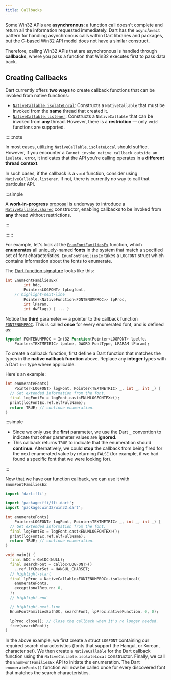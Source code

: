 ```yaml
---
title: Callbacks
---
```


Some Win32 APIs are **asynchronous**: a function call doesn't complete and
return all the information requested immediately. Dart has the `async`/`await`
pattern for handling asynchronous calls within Dart libraries and packages, but
the C-based Win32 API model does not have a similar construct.

Therefore, calling Win32 APIs that are asynchronous is handled through
**callbacks**, where you pass a function that Win32 executes first to pass data
back.

## Creating Callbacks

Dart currently offers **two ways** to create callback functions that can be
invoked from native functions:

- [`NativeCallable.isolateLocal`][NativeCallable.isolateLocal]: Constructs a
  `NativeCallable` that must be invoked from the **same** thread that created
  it.
- [`NativeCallable.listener`][NativeCallable.listener]: Constructs a
  `NativeCallable` that can be invoked from **any** thread. However, there is a
  **restriction** — only `void` functions are supported.

::::::note

In most cases, utilizing `NativeCallable.isolateLocal` should suffice. However,
if you encounter a `Cannot invoke native callback outside an isolate.` error, it
indicates that the API you're calling operates in a **different thread
context**.

In such cases, if the callback is a `void` function, consider using
`NativeCallable.listener`. If not, there is currently no way to call that
particular API.

:::simple

A **work-in-progress** [proposal] is underway to introduce a
[`NativeCallable.shared`][NativeCallable.shared] constructor, enabling callbacks
to be invoked from **any** thread without restrictions.

:::

::::::

For example, let's look at the [`EnumFontFamiliesEx`][EnumFontFamiliesEx]
function, which **enumerates** all uniquely-named **fonts** in the system that
match a specified set of font characteristics. `EnumFontFamiliesEx` takes a
`LOGFONT` struct which contains information about the fonts to enumerate.

The [Dart function signature] looks like this:

```dart
int EnumFontFamiliesEx(
        int hdc,
        Pointer<LOGFONT> lpLogfont,
    // highlight-next-line
        Pointer<NativeFunction<FONTENUMPROC>> lpProc,
        int lParam,
        int dwFlags) { ... }
```

Notice the **third** parameter — a pointer to the callback function
[`FONTENUMPROC`][FONTENUMPROC]. This is called **once** for every enumerated
font, and is defined as:

```dart
typedef FONTENUMPROC = Int32 Function(Pointer<LOGFONT> lpelfe,
    Pointer<TEXTMETRIC> lpntme, DWORD FontType, LPARAM lParam);
```

To create a callback function, first define a Dart function that matches the
types in the **native callback function** above. Replace any **integer** types
with a Dart `int` type where applicable.

Here's an example:

```dart
int enumerateFonts(
    Pointer<LOGFONT> logFont, Pointer<TEXTMETRIC> _, int _, int _) {
  // Get extended information from the font.
  final logFontEx = logFont.cast<ENUMLOGFONTEX>();
  print(logFontEx.ref.elfFullName);
  return TRUE; // continue enumeration.
}
```

:::simple

- Since we only use the **first** parameter, we use the Dart `_` convention to
  indicate that other parameter values are **ignored**.
- This callback returns `TRUE` to indicate that the enumeration should
  **continue**. Alternatively, we could **stop** the callback from being fired
  for the next enumerated value by returning `FALSE` (for example, if we had
  found a specific font that we were looking for).

:::

Now that we have our function callback, we can use it with `EnumFontFamiliesEx`:

```dart title="fonts.dart"
import 'dart:ffi';

import 'package:ffi/ffi.dart';
import 'package:win32/win32.dart';

int enumerateFonts(
    Pointer<LOGFONT> logFont, Pointer<TEXTMETRIC> _, int _, int _) {
  // Get extended information from the font.
  final logFontEx = logFont.cast<ENUMLOGFONTEX>();
  print(logFontEx.ref.elfFullName);
  return TRUE; // continue enumeration.
}

void main() {
  final hDC = GetDC(NULL);
  final searchFont = calloc<LOGFONT>()
    ..ref.lfCharSet = HANGUL_CHARSET;
  // highlight-start
  final lpProc = NativeCallable<FONTENUMPROC>.isolateLocal(
    enumerateFonts,
    exceptionalReturn: 0,
  );
  // highlight-end

  // highlight-next-line
  EnumFontFamiliesEx(hDC, searchFont, lpProc.nativeFunction, 0, 0);

  lpProc.close(); // Close the callback when it's no longer needed.
  free(searchFont);
}
```

In the above example, we first create a struct `LOGFONT` containing our required
search characteristics (fonts that support the Hangul, or Korean, character
set). We then create a `NativeCallable` for the Dart callback function using the
`NativeCallable.isolateLocal` constructor. Finally, we call the
`EnumFontFamiliesEx` API to initiate the enumeration. The Dart
`enumerateFonts()` function will now be called once for every discovered font
that matches the search characteristics.

<CommonViewSourceCode href="https://github.com/halildurmus/win32/blob/main/examples/fonts.dart" />

[Dart function signature]: https://pub.dev/documentation/win32/latest/win32/EnumFontFamiliesEx.html
[EnumFontFamiliesEx]: https://learn.microsoft.com/windows/win32/api/wingdi/nf-wingdi-enumfontfamiliesexw
[FONTENUMPROC]: https://pub.dev/documentation/win32/latest/win32/FONTENUMPROC.html
[NativeCallable.isolateLocal]: https://api.dart.dev/stable/dart-ffi/NativeCallable/NativeCallable.isolateLocal.html
[NativeCallable.listener]: https://api.dart.dev/stable/dart-ffi/NativeCallable/NativeCallable.listener.html
[NativeCallable.shared]: https://github.com/dart-lang/language/blob/main/working/333%20-%20shared%20memory%20multithreading/proposal.md#upgrading-dartffi
[proposal]: https://github.com/dart-lang/language/blob/main/working/333%20-%20shared%20memory%20multithreading/proposal.md
